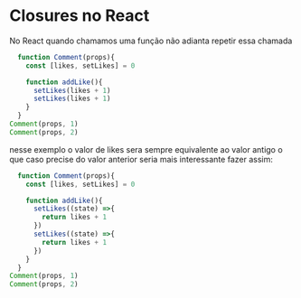 # Closures no React 

No React quando chamamos uma função não adianta repetir essa chamada 

```js
  function Comment(props){
    const [likes, setLikes] = 0

    function addLike(){
      setLikes(likes + 1)
      setLikes(likes + 1)
    }
  }
Comment(props, 1)
Comment(props, 2)

```

nesse exemplo o valor de likes sera sempre equivalente ao valor antigo 
o que caso precise do valor anterior seria mais interessante fazer assim:

```js
  function Comment(props){
    const [likes, setLikes] = 0

    function addLike(){
      setLikes((state) =>{ 
        return likes + 1
      })
      setLikes((state) =>{ 
        return likes + 1
      })
    }
  }
Comment(props, 1)
Comment(props, 2)

```